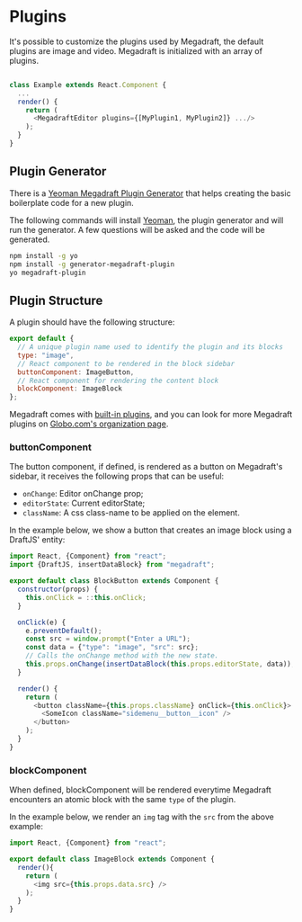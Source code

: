 # Plugins

It's possible to customize the plugins used by Megadraft, the default plugins
are image and video. Megadraft is initialized with an array of plugins.

```js

class Example extends React.Component {
  ...
  render() {
    return (
      <MegadraftEditor plugins={[MyPlugin1, MyPlugin2]} .../>
    );
  }
}

```

## Plugin Generator

There is a [Yeoman Megadraft Plugin Generator][plugin-generator] that helps
creating the basic boilerplate code for a new plugin.

The following commands will install [Yeoman][yeoman], the plugin generator and will run
the generator. A few questions will be asked and the code will be generated.

```sh
npm install -g yo
npm install -g generator-megadraft-plugin
yo megadraft-plugin
```

## Plugin Structure

A plugin should have the following structure:

```js
export default {
  // A unique plugin name used to identify the plugin and its blocks
  type: "image",
  // React component to be rendered in the block sidebar
  buttonComponent: ImageButton,
  // React component for rendering the content block
  blockComponent: ImageBlock
};
```

Megadraft comes with [built-in plugins][repo-plugins], and you can look for
more Megadraft plugins on [Globo.com's organization page][github-globocom].


### buttonComponent

The button component, if defined, is rendered as a button on Megadraft's
sidebar, it receives the following props that can be useful:

- `onChange`: Editor onChange prop;
- `editorState`: Current editorState;
- `className`: A css class-name to be applied on the element.

In the example below, we show a button that creates an image block using
a DraftJS' entity:

```js
import React, {Component} from "react";
import {DraftJS, insertDataBlock} from "megadraft";

export default class BlockButton extends Component {
  constructor(props) {
    this.onClick = ::this.onClick;
  }

  onClick(e) {
    e.preventDefault();
    const src = window.prompt("Enter a URL");
    const data = {"type": "image", "src": src};
    // Calls the onChange method with the new state.
    this.props.onChange(insertDataBlock(this.props.editorState, data));
  }

  render() {
    return (
      <button className={this.props.className} onClick={this.onClick}>
        <SomeIcon className="sidemenu__button__icon" />
      </button>
    );
  }
}
```

### blockComponent

When defined, blockComponent will be rendered everytime Megadraft encounters
an atomic block with the same `type` of the plugin.

In the example below, we render an `img` tag with the `src` from the above
example:

```js
import React, {Component} from "react";

export default class ImageBlock extends Component {
  render(){
    return (
      <img src={this.props.data.src} />
    );
  }
}
```

[plugin-generator]: https://github.com/globocom/generator-megadraft-plugin
[repo-plugins]: https://github.com/globocom/megadraft/tree/master/src/plugins
[github-globocom]: https://github.com/globocom
[yeoman]: http://yeoman.io
